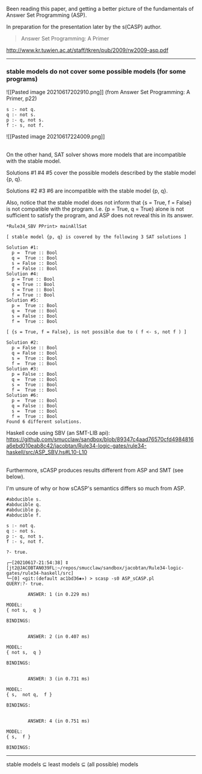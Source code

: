 Been reading this paper, and getting a better picture of the fundamentals of Answer Set Programming (ASP).

In preparation for the presentation later by the s(CASP) author.

>Answer Set Programming: A Primer

http://www.kr.tuwien.ac.at/staff/tkren/pub/2009/rw2009-asp.pdf

---

### stable models do not cover some possible models (for some programs)

![[Pasted image 20210617202910.png]]
(from Answer Set Programming: A Primer, p22)

```
s :- not q.
q :- not s.
p :- q, not s.
f :- s, not f.
```

![[Pasted image 20210617224009.png]]

\
On the other hand, SAT solver shows more models that are incompatible with the stable model.

Solutions #1 #4 #5 cover the possible models described by the stable model {p, q}.

Solutions #2 #3 #6 are incompatible with the stable model {p, q}.

Also, notice that the stable model does not inform that {s = True, f = False} is not compatible with the program. I.e. {p = True, q = True} alone is not sufficient to satisfy the program, and ASP does not reveal this in its answer.

```
*Rule34_SBV PPrint> mainAllSat 

[ stable model {p, q} is covered by the following 3 SAT solutions ]

Solution #1:
  p =  True :: Bool
  q =  True :: Bool
  s = False :: Bool
  f = False :: Bool
Solution #4:
  p = True :: Bool
  q = True :: Bool
  s = True :: Bool
  f = True :: Bool
Solution #5:
  p =  True :: Bool
  q =  True :: Bool
  s = False :: Bool
  f =  True :: Bool

[ {s = True, f = False}, is not possible due to ( f <- s, not f ) ]

Solution #2:
  p = False :: Bool
  q = False :: Bool
  s =  True :: Bool
  f =  True :: Bool
Solution #3:
  p = False :: Bool
  q =  True :: Bool
  s =  True :: Bool
  f =  True :: Bool
Solution #6:
  p =  True :: Bool
  q = False :: Bool
  s =  True :: Bool
  f =  True :: Bool
Found 6 different solutions.
```
Haskell code using SBV (an SMT-LIB api): https://github.com/smucclaw/sandbox/blob/89347c4aad76570cfd4984816a6ebd010eab8c42/jacobtan/Rule34-logic-gates/rule34-haskell/src/ASP_SBV.hs#L10-L10

\
Furthermore, sCASP produces results different from ASP and SMT (see below).

I'm unsure of why or how sCASP's semantics differs so much from ASP.

```
#abducible s.
#abducible q.
#abducible p.
#abducible f.

s :- not q.
q :- not s.
p :- q, not s.
f :- s, not f.

?- true.
```

```
┌─[20210617-21:54:38] ‡ [jt2@JACOBTAN039FL:~/repos/smucclaw/sandbox/jacobtan/Rule34-logic-gates/rule34-haskell/src]
└─[0] <git:(default ac1bd36✱✈) > scasp -s0 ASP_sCASP.pl
QUERY:?- true.

        ANSWER: 1 (in 0.229 ms)

MODEL:
{ not s,  q }

BINDINGS:


        ANSWER: 2 (in 0.407 ms)

MODEL:
{ not s,  q }

BINDINGS:


        ANSWER: 3 (in 0.731 ms)

MODEL:
{ s,  not q,  f }

BINDINGS:


        ANSWER: 4 (in 0.751 ms)

MODEL:
{ s,  f }

BINDINGS:

```

---

stable models ⊆ least models ⊆ (all possible) models